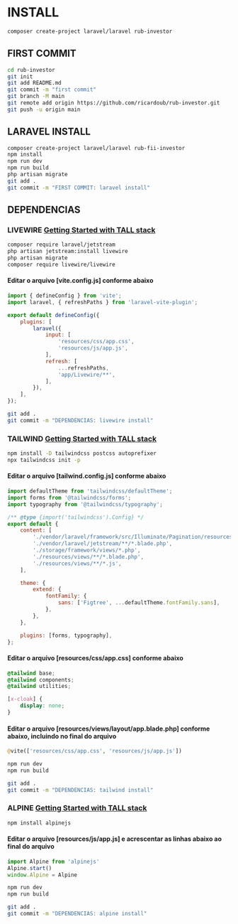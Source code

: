 # INSTALL

```bash
composer create-project laravel/laravel rub-investor
```

## FIRST COMMIT

```bash
cd rub-investor
git init
git add README.md
git commit -m "first commit"
git branch -M main
git remote add origin https://github.com/ricardoub/rub-investor.git
git push -u origin main
```

## LARAVEL INSTALL

```bash
composer create-project laravel/laravel rub-fii-investor
npm install
npm run dev
npm run build
php artisan migrate
git add .
git commit -m "FIRST COMMIT: laravel install"
```

## DEPENDENCIAS

### LIVEWIRE [Getting Started with TALL stack](https://devdojo.com/thinkverse/getting-started-with-tall-stack)

```bash
composer require laravel/jetstream
php artisan jetstream:install livewire
php artisan migrate
composer require livewire/livewire
```

#### Editar o arquivo [vite.config.js] conforme abaixo

```js
import { defineConfig } from 'vite';
import laravel, { refreshPaths } from 'laravel-vite-plugin';

export default defineConfig({
    plugins: [
        laravel({
            input: [
                'resources/css/app.css',
                'resources/js/app.js',
            ],
            refresh: [
                ...refreshPaths,
                'app/Livewire/**',
            ],
        }),
    ],
});
```

```bash
git add .
git commit -m "DEPENDENCIAS: livewire install"
```

### TAILWIND [Getting Started with TALL stack](https://devdojo.com/thinkverse/getting-started-with-tall-stack)

```bash
npm install -D tailwindcss postcss autoprefixer
npx tailwindcss init -p
```

#### Editar o arquivo [tailwind.config.js] conforme abaixo

```js
import defaultTheme from 'tailwindcss/defaultTheme';
import forms from '@tailwindcss/forms';
import typography from '@tailwindcss/typography';

/** @type {import('tailwindcss').Config} */
export default {
    content: [
        './vendor/laravel/framework/src/Illuminate/Pagination/resources/views/*.blade.php',
        './vendor/laravel/jetstream/**/*.blade.php',
        './storage/framework/views/*.php',
        './resources/views/**/*.blade.php',
        './resources/views/**/*.js',
    ],

    theme: {
        extend: {
            fontFamily: {
                sans: ['Figtree', ...defaultTheme.fontFamily.sans],
            },
        },
    },

    plugins: [forms, typography],
};
```

#### Editar o arquivo [resources/css/app.css] conforme abaixo

```css
@tailwind base;
@tailwind components;
@tailwind utilities;

[x-cloak] {
    display: none;
}
```

#### Editar o arquivo [resources/views/layout/app.blade.php] conforme abaixo, incluindo no final do arquivo

```php
@vite(['resources/css/app.css', 'resources/js/app.js'])
```

```bash
npm run dev
npm run build

git add .
git commit -m "DEPENDENCIAS: tailwind install"
```

### ALPINE [Getting Started with TALL stack](https://devdojo.com/thinkverse/getting-started-with-tall-stack)

```bash
npm install alpinejs
```

#### Editar o arquivo [resources/js/app.js] e acrescentar as linhas abaixo ao final do arquivo

```javascript
import Alpine from 'alpinejs'
Alpine.start()
window.Alpine = Alpine
```

```bash
npm run dev
npm run build

git add .
git commit -m "DEPENDENCIAS: alpine install"
```
